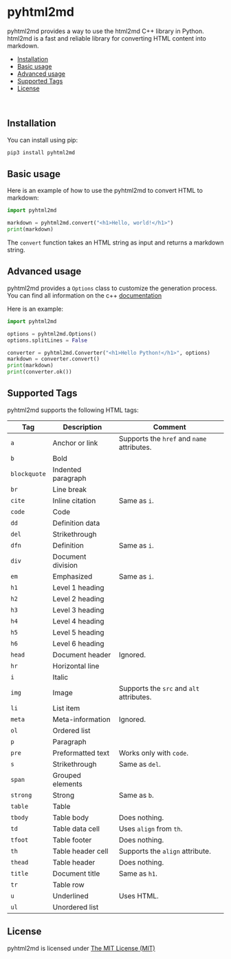 # pyhtml2md

pyhtml2md provides a way to use the html2md C++ library in Python. html2md is a fast and reliable library for converting HTML content into markdown.

<div class="hidable-toc">

- [Installation](#installation)
- [Basic usage](#basic-usage)
- [Advanced usage](#advanced-usage)
- [Supported Tags](#supported-tags)
- [License](#license)

</div>

<div id="doxygen-toc" style="visibility:hidden">

[TOC]

</div>


## Installation

You can install using pip:

```bash
pip3 install pyhtml2md
```

## Basic usage

Here is an example of how to use the pyhtml2md to convert HTML to markdown:

```python
import pyhtml2md

markdown = pyhtml2md.convert("<h1>Hello, world!</h1>")
print(markdown)
```

The `convert` function takes an HTML string as input and returns a markdown string.

## Advanced usage

pyhtml2md provides a `Options` class to customize the generation process.  
You can find all information on the c++ [documentation](https://tim-gromeyer.github.io/html2md/index.html)

Here is an example:

```python
import pyhtml2md

options = pyhtml2md.Options()
options.splitLines = False

converter = pyhtml2md.Converter("<h1>Hello Python!</h1>", options)
markdown = converter.convert()
print(markdown)
print(converter.ok())
```

## Supported Tags

pyhtml2md supports the following HTML tags:

| Tag          | Description        | Comment                                    |
| ------------ | ------------------ | ------------------------------------------ |
| `a`          | Anchor or link     | Supports the `href` and `name` attributes. |
| `b`          | Bold               |                                            |
| `blockquote` | Indented paragraph |                                            |
| `br`         | Line break         |                                            |
| `cite`       | Inline citation    | Same as `i`.                               |
| `code`       | Code               |                                            |
| `dd`         | Definition data    |                                            |
| `del`        | Strikethrough      |                                            |
| `dfn`        | Definition         | Same as `i`.                               |
| `div`        | Document division  |                                            |
| `em`         | Emphasized         | Same as `i`.                               |
| `h1`         | Level 1 heading    |                                            |
| `h2`         | Level 2 heading    |                                            |
| `h3`         | Level 3 heading    |                                            |
| `h4`         | Level 4 heading    |                                            |
| `h5`         | Level 5 heading    |                                            |
| `h6`         | Level 6 heading    |                                            |
| `head`       | Document header    | Ignored.                                   |
| `hr`         | Horizontal line    |                                            |
| `i`          | Italic             |                                            |
| `img`        | Image              | Supports the `src` and `alt` attributes.   |
| `li`         | List item          |                                            |
| `meta`       | Meta-information   | Ignored.                                   |
| `ol`         | Ordered list       |                                            |
| `p`          | Paragraph          |                                            |
| `pre`        | Preformatted text  | Works only with `code`.                    |
| `s`          | Strikethrough      | Same as `del`.                             |
| `span`       | Grouped elements   |                                            |
| `strong`     | Strong             | Same as `b`.                               |
| `table`      | Table              |                                            |
| `tbody`      | Table body         | Does nothing.                              |
| `td`         | Table data cell    | Uses `align` from `th`.                    |
| `tfoot`      | Table footer       | Does nothing.                              |
| `th`         | Table header cell  | Supports the `align` attribute.            |
| `thead`      | Table header       | Does nothing.                              |
| `title`      | Document title     | Same as `h1`.                              |
| `tr`         | Table row          |                                            |
| `u`          | Underlined         | Uses HTML.                                 |
| `ul`         | Unordered list     |                                            |

## License

pyhtml2md is licensed under [The MIT License (MIT)](https://opensource.org/licenses/MIT)

